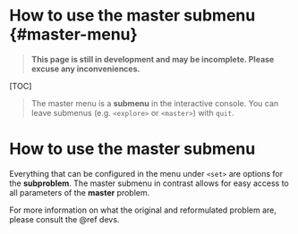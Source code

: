 # How to use the master submenu {#master-menu}
> **This page is still in development and may be incomplete. Please excuse any inconveniences.**

[TOC]

> The master menu is a **submenu** in the interactive console.
> You can leave submenus (e.g. `<explore>` or `<master>`) with `quit`.

# How to use the master submenu
Everything that can be configured in the menu under `<set>` are options
for the **subproblem**. The master submenu in contrast allows for
easy access to all parameters of the **master** problem.

For more information on what the original and reformulated problem are,
please consult the @ref devs.
